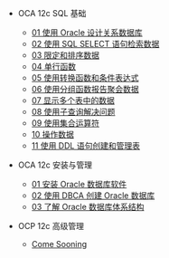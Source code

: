 <!-- docs/_sidebar.md -->

- OCA 12c SQL 基础

  - [01 使用 Oracle 设计关系数据库](/oracle/ocp/ocp-12c/1/ocp-12c-0101)
  - [02 使用 SQL SELECT 语句检索数据](/oracle/ocp/ocp-12c/1/ocp-12c-0102)
  - [03 限定和排序数据](/oracle/ocp/ocp-12c/1/ocp-12c-0103)
  - [04 单行函数](/oracle/ocp/ocp-12c/1/ocp-12c-0104)
  - [05 使用转换函数和条件表达式](/oracle/ocp/ocp-12c/1/ocp-12c-0105)
  - [06 使用分组函数报告聚会数据](/oracle/ocp/ocp-12c/1/ocp-12c-0106)
  - [07 显示多个表中的数据](/oracle/ocp/ocp-12c/1/ocp-12c-0107)
  - [08 使用子查询解决问题](/oracle/ocp/ocp-12c/1/ocp-12c-0108)
  - [09 使用集合运算符](/oracle/ocp/ocp-12c/1/ocp-12c-0109)
  - [10 操作数据](/oracle/ocp/ocp-12c/1/ocp-12c-0110)
  - [11 使用 DDL 语句创建和管理表](/oracle/ocp/ocp-12c/1/ocp-12c-0111)

- OCA 12c 安装与管理

  - [01 安装 Oracle 数据库软件](/oracle/ocp/ocp-12c/2/ocp-12c-0201)
  - [02 使用 DBCA 创建 Oracle 数据库](/oracle/ocp/ocp-12c/2/ocp-12c-0202)
  - [03 了解 Oracle 数据库体系结构](/oracle/ocp/ocp-12c/2/ocp-12c-0203)
  
- OCP 12c 高级管理

  - [Come Sooning](/oracle/ocp/ocp-12c/3/ocp-12c-0301)